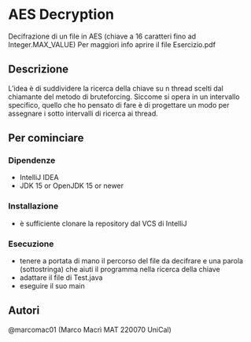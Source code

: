# AES Decryption

Decifrazione di un file in AES (chiave a 16 caratteri fino ad Integer.MAX_VALUE)
Per maggiori info aprire il file Esercizio.pdf

## Descrizione

L’idea è di suddividere la ricerca della chiave su n thread scelti dal chiamante del metodo di bruteforcing. 
Siccome si opera in un intervallo specifico, quello che ho pensato di fare è di progettare un modo per assegnare i sotto intervalli di ricerca ai thread.

## Per cominciare

### Dipendenze

* IntelliJ IDEA
* JDK 15 or OpenJDK 15 or newer

### Installazione

* è sufficiente clonare la repository dal VCS di IntelliJ

### Esecuzione

* tenere a portata di mano il percorso del file da decifrare e una parola (sottostringa) che aiuti il programma nella ricerca della chiave
* adattare il file di Test.java
* eseguire il suo main

## Autori

@marcomac01 (Marco Macrì MAT 220070 UniCal)


